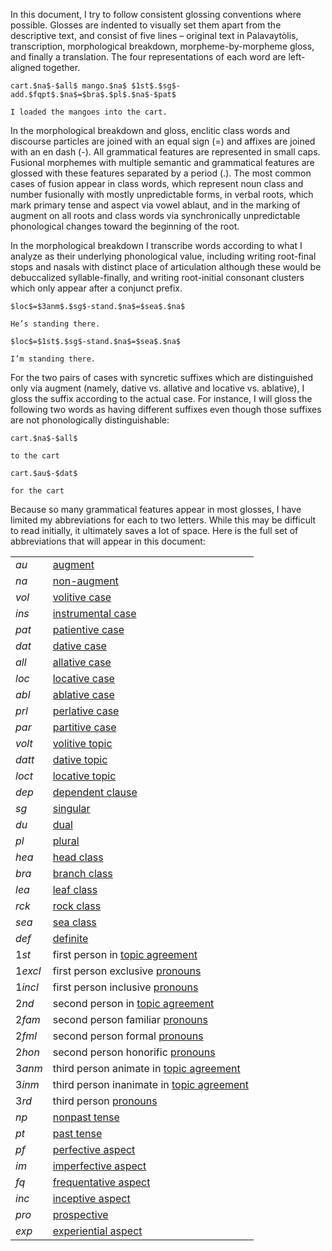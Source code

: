 In this document, I try to follow consistent glossing conventions where
possible. Glosses are indented to visually set them apart from the descriptive
text, and consist of five lines – original text in Palavaytòlis, transcription,
morphological breakdown, morpheme-by-morpheme gloss, and finally a
translation. The four representations of each word are left-aligned together.

```
cart.$na$-$all$ mango.$na$ $1st$.$sg$-add.$fqpt$.$na$=$bra$.$pl$.$na$-$pat$

I loaded the mangoes into the cart.
```

In the morphological breakdown and gloss, enclitic class words and discourse
particles are joined with an equal sign (=) and affixes are joined with an en
dash (-). All grammatical features are represented in small caps. Fusional
morphemes with multiple semantic and grammatical features are glossed
with these features separated by a period (.). The most common cases of fusion
appear in class words, which represent noun class and number fusionally with
mostly unpredictable forms, in verbal roots, which mark primary tense and
aspect via vowel ablaut, and in the marking of augment on all roots and class
words via synchronically unpredictable phonological changes toward the
beginning of the root.

In the morphological breakdown I transcribe words according to what I
analyze as their underlying phonological value, including writing root-final
stops and nasals with distinct place of articulation although these would be
debuccalized syllable-finally, and writing root-initial consonant clusters
which only appear after a conjunct prefix.


```
$loc$=$3anm$.$sg$-stand.$na$=$sea$.$na$

He’s standing there.
```

```
$loc$=$1st$.$sg$-stand.$na$=$sea$.$na$

I’m standing there.
```

For the two pairs of cases with syncretic suffixes which are distinguished only
via augment (namely, dative vs. allative and locative vs. ablative), I gloss the
suffix according to the actual case. For instance, I will gloss the following two
words as having different suffixes even though those suffixes are not
phonologically distinguishable:

```
cart.$na$-$all$

to the cart
```

```
cart.$au$-$dat$

for the cart
```

Because so many grammatical features appear in most glosses, I have limited
my abbreviations for each to two letters. While this may be difficult to read
initially, it ultimately saves a lot of space. Here is the full set of abbreviations
that will appear in this document:

|||
|:---|:---|
| $au$ | [augment](/lauvinko/augment) |
| $na$ | [non-augment](/lauvinko/augment) |
| $vol$ | [volitive case](/lauvinko/volitive) |
| $ins$ | [instrumental case](/lauvinko/instrumental) |
| $pat$ | [patientive case](/lauvinko/patientive) |
| $dat$ | [dative case](/lauvinko/dative) |
| $all$ | [allative case](/lauvinko/adpositional) |
| $loc$ | [locative case](/lauvinko/adpositional) |
| $abl$ | [ablative case](/lauvinko/adpositional) |
| $prl$ | [perlative case](/lauvinko/adpositional) |
| $par$ | [partitive case](/lauvinko/partitive) |
| $volt$| [volitive topic](/lauvinko/topic_agreement) |
| $datt$| [dative topic](/lauvinko/topic_agreement) |
| $loct$| [locative topic](/lauvinko/topic_agreement) |
| $dep$| [dependent clause](/lauvinko/topic_agreement) |
| $sg$ | [singular](/lauvinko/number) |
| $du$ | [dual](/lauvinko/number) |
| $pl$ | [plural](/lauvinko/number) |
| $hea$ | [head class](/lauvinko/head) |
| $bra$ | [branch class](/lauvinko/branch) |
| $lea$ | [leaf class](/lauvinko/leaf) |
| $rck$ | [rock class](/lauvinko/rock) |
| $sea$ | [sea class](/lauvinko/sea) |
| $def$ | [definite](/lauvinko/partitive) |
| $1st$| first person in [topic agreement](/lauvinko/topic_agreement) |
|$1excl$|first person exclusive [pronouns](/lauvinko/personal_pronouns) |
|$1incl$|first person inclusive [pronouns](/lauvinko/personal_pronouns) |
| $2nd$| second person in [topic agreement](/lauvinko/topic_agreement) |
| $2fam$| second person familiar [pronouns](/lauvinko/2p) |
| $2fml$| second person formal [pronouns](/lauvinko/2p) |
| $2hon$| second person honorific [pronouns](/lauvinko/2p) |
| $3anm$| third person animate in [topic agreement](/lauvinko/topic_agreement) |
| $3inm$| third person inanimate in [topic agreement](/lauvinko/topic_agreement) |
| $3rd$| third person [pronouns](/lauvinko/personal_pronouns) |
| $np$ | [nonpast tense](/lauvinko/primary) |
| $pt$ | [past tense](/lauvinko/primary) |
| $pf$ | [perfective aspect](/lauvinko/primary) |
| $im$ | [imperfective aspect](/lauvinko/primary) |
| $fq$ | [frequentative aspect](/lauvinko/secondary) |
| $inc$ | [inceptive aspect](/lauvinko/secondary) |
| $pro$ | [prospective](/lauvinko/tertiary) |
| $exp$ | [experiential aspect](/lauvinko/tertiary) |

